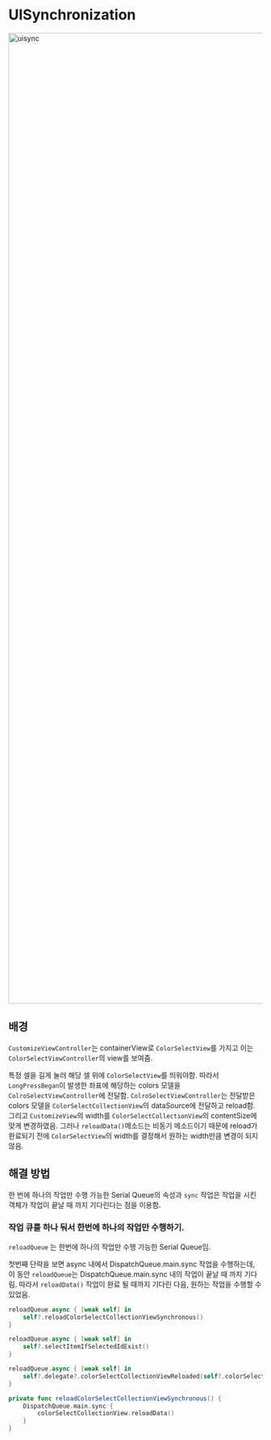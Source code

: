 # UISynchronization

<img width="1922" alt="uisync" src="https://user-images.githubusercontent.com/37682858/99897180-b1a7f800-2cda-11eb-9cfb-4824200dbcc8.png">



## 배경

`CustomizeViewController`는 containerView로 `ColorSelectView`를 가지고 이는 `ColorSelectViewController`의 view를 보여줌.

특정 셀을 길게 눌러 해당 셀 위에 `ColorSelectView`를 띄워야함. 따라서 `LongPressBegan`이 발생한 좌표에 해당하는 colors 모델을 `ColroSelectViewController`에 전달함. `ColroSelectViewController`는 전달받은 colors 모델을 `ColorSelectCollectionView`의 dataSource에 전달하고 reload함. 그리고 `CustomizeView`의 width를 `ColorSelectCollectionView`의 contentSize에 맞게 변경하였음. 그러나 `reloadData()`메소드는 비동기 메소드이기 때문에 reload가 완료되기 전에 `ColorSelectView`의 width를 결정해서 원하는 width만큼 변경이 되지 않음.



## 해결 방법

한 번에 하나의 작업만 수행 가능한 Serial Queue의 속성과 `sync` 작업은 작업을 시킨 객체가 작업이 끝날 때 까지 기다린다는 점을 이용함.

### 작업 큐를 하나 둬서 한번에 하나의 작업만 수행하기.

`reloadQueue` 는 한번에 하나의 작업만 수행 가능한 Serial Queue임. 

첫번째 단락을 보면 async 내에서 DispatchQueue.main.sync 작업을 수행하는데, 이 동안 `reloadQueue`는 DispatchQueue.main.sync 내의 작업이 끝날 때 까지 기다림. 따라서 `reloadData()` 작업이 완료 될 때까지 기다린 다음, 원하는 작업을 수행할 수 있었음.



``` swift
reloadQueue.async { [weak self] in
    self?.reloadColorSelectCollectionViewSynchronous()
}

reloadQueue.async { [weak self] in
    self?.selectItemIfSelectedIdExist()
}

reloadQueue.async { [weak self] in
    self?.delegate?.colorSelectCollectionViewReloaded(self?.colorSelectCollectionView)
}
```

``` swift
private func reloadColorSelectCollectionViewSynchronous() {
  	DispatchQueue.main.sync {
      	colorSelectCollectionView.reloadData()
    }
}
```

